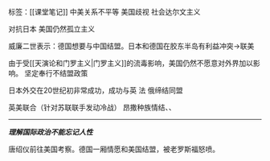 标签：[[课堂笔记]]
中美关系不平等 美国歧视 社会达尔文主义

对抗日本 美国仍然孤立主义

威廉二世表示：德国想要与中国结盟。日本和德国在胶东半岛有利益冲突→联美

由于受[[天演论和门罗主义|门罗主义]]的流毒影响，美国仍然不愿意对外界加以影响。 坚定奉行不结盟政策

日本外交在20世纪初非常成功，成功与英 法 俄缔结同盟

英美联合（针对苏联联手发动冷战） 昂撒种族情结、、

---
***理解国际政治不能忘记人性***

唐绍仪前往美国考察。德国一厢情愿和美国结盟，被老罗斯福怒喷。